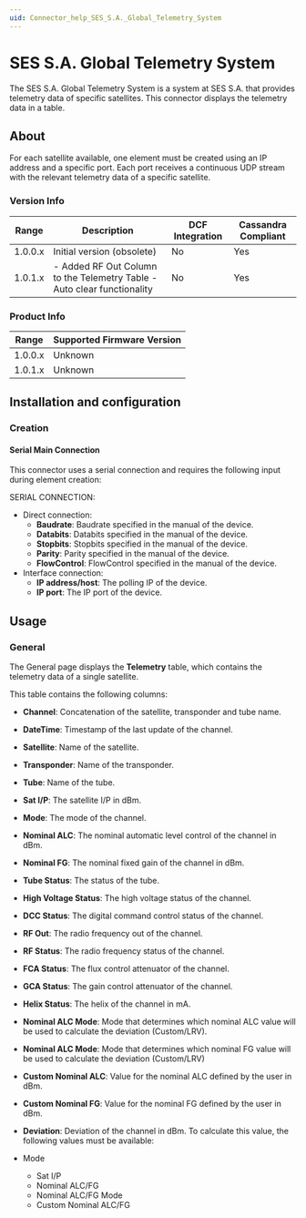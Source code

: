```yaml
---
uid: Connector_help_SES_S.A._Global_Telemetry_System
---
```


# SES S.A. Global Telemetry System

The SES S.A. Global Telemetry System is a system at SES S.A. that provides telemetry data of specific satellites. This connector displays the telemetry data in a table.

## About

For each satellite available, one element must be created using an IP address and a specific port. Each port receives a continuous UDP stream with the relevant telemetry data of a specific satellite.

### Version Info

| **Range** | **Description**                                                          | **DCF Integration** | **Cassandra Compliant** |
|------------------|--------------------------------------------------------------------------|---------------------|-------------------------|
| 1.0.0.x          | Initial version (obsolete)                                               | No                  | Yes                     |
| 1.0.1.x          | \- Added RF Out Column to the Telemetry Table - Auto clear functionality | No                  | Yes                     |

### Product Info

| Range | Supported Firmware Version |
|------------------|-----------------------------|
| 1.0.0.x          | Unknown                     |
| 1.0.1.x          | Unknown                     |

## Installation and configuration

### Creation

#### Serial Main Connection

This connector uses a serial connection and requires the following input during element creation:

SERIAL CONNECTION:

- Direct connection:
  - **Baudrate**: Baudrate specified in the manual of the device.
  - **Databits**: Databits specified in the manual of the device.
  - **Stopbits**: Stopbits specified in the manual of the device.
  - **Parity**: Parity specified in the manual of the device.
  - **FlowControl**: FlowControl specified in the manual of the device.
- Interface connection:
  - **IP address/host**: The polling IP of the device.
  - **IP port**: The IP port of the device.

## Usage

### General

The General page displays the **Telemetry** table, which contains the telemetry data of a single satellite.

This table contains the following columns:

- **Channel**: Concatenation of the satellite, transponder and tube name.

- **DateTime**: Timestamp of the last update of the channel.

- **Satellite**: Name of the satellite.

- **Transponder**: Name of the transponder.

- **Tube**: Name of the tube.

- **Sat I/P**: The satellite I/P in dBm.

- **Mode**: The mode of the channel.

- **Nominal ALC**: The nominal automatic level control of the channel in dBm.

- **Nominal FG**: The nominal fixed gain of the channel in dBm.

- **Tube Status**: The status of the tube.

- **High Voltage Status**: The high voltage status of the channel.

- **DCC Status**: The digital command control status of the channel.

- **RF Out**: The radio frequency out of the channel.

- **RF Status**: The radio frequency status of the channel.

- **FCA Status**: The flux control attenuator of the channel.

- **GCA Status**: The gain control attenuator of the channel.

- **Helix Status**: The helix of the channel in mA.

- **Nominal ALC Mode**: Mode that determines which nominal ALC value will be used to calculate the deviation (Custom/LRV).

- **Nominal ALC Mode**: Mode that determines which nominal FG value will be used to calculate the deviation (Custom/LRV)

- **Custom Nominal ALC**: Value for the nominal ALC defined by the user in dBm.

- **Custom Nominal FG**: Value for the nominal FG defined by the user in dBm.

- **Deviation**: Deviation of the channel in dBm. To calculate this value, the following values must be available:

- Mode
  - Sat I/P
  - Nominal ALC/FG
  - Nominal ALC/FG Mode
  - Custom Nominal ALC/FG
